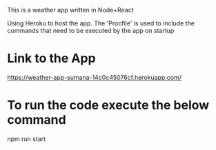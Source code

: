 This is a weather app written in Node+React

Using Heroku to host the app.
The 'Procfile' is used to include the commands that need to be executed by the app on startup

# Link to the App
https://weather-app-sumana-14c0c45076cf.herokuapp.com/

# To run the code execute the below command 
npm run start
